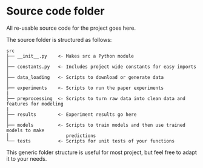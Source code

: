 # Source code folder

All re-usable source code for the project goes here. 

The source folder is structured as follows:
```
src
├── __init__.py    <- Makes src a Python module
│
├── constants.py   <- Includes project wide constants for easy imports
│
├── data_loading   <- Scripts to download or generate data
│
├── experiments    <- Scripts to run the paper experiments
|
├── preprocessing  <- Scripts to turn raw data into clean data and features for modeling
|
├── results        <- Experiment results go here
│
├── models         <- Scripts to train models and then use trained models to make
│                     predictions
└── tests          <- Scripts for unit tests of your functions
```

This generic folder structure is useful for most project, but feel free to adapt it to your needs.
